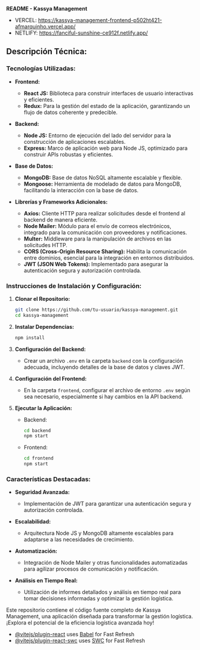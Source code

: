 
**README - Kassya Management**


- VERCEL: https://kassya-management-frontend-p502ht421-afmarquinho.vercel.app/
- NETLIFY: https://fanciful-sunshine-ce912f.netlify.app/


## Descripción Técnica:

### Tecnologías Utilizadas:

- **Frontend:**
  - **React JS:** Biblioteca para construir interfaces de usuario interactivas y eficientes.
  - **Redux:** Para la gestión del estado de la aplicación, garantizando un flujo de datos coherente y predecible.

- **Backend:**
  - **Node JS:** Entorno de ejecución del lado del servidor para la construcción de aplicaciones escalables.
  - **Express:** Marco de aplicación web para Node JS, optimizado para construir APIs robustas y eficientes.

- **Base de Datos:**
  - **MongoDB:** Base de datos NoSQL altamente escalable y flexible.
  - **Mongoose:** Herramienta de modelado de datos para MongoDB, facilitando la interacción con la base de datos.

- **Librerías y Frameworks Adicionales:**
  - **Axios:** Cliente HTTP para realizar solicitudes desde el frontend al backend de manera eficiente.
  - **Node Mailer:** Módulo para el envío de correos electrónicos, integrado para la comunicación con proveedores y notificaciones.
  - **Multer:** Middleware para la manipulación de archivos en las solicitudes HTTP.
  - **CORS (Cross-Origin Resource Sharing):** Habilita la comunicación entre dominios, esencial para la integración en entornos distribuidos.
  - **JWT (JSON Web Tokens):** Implementado para asegurar la autenticación segura y autorización controlada.

### Instrucciones de Instalación y Configuración:

1. **Clonar el Repositorio:**
   ```bash
   git clone https://github.com/tu-usuario/kassya-management.git
   cd kassya-management
   ```

2. **Instalar Dependencias:**
   ```bash
   npm install
   ```

3. **Configuración del Backend:**
   - Crear un archivo `.env` en la carpeta `backend` con la configuración adecuada, incluyendo detalles de la base de datos y claves JWT.

4. **Configuración del Frontend:**
   - En la carpeta `frontend`, configurar el archivo de entorno `.env` según sea necesario, especialmente si hay cambios en la API backend.

5. **Ejecutar la Aplicación:**
   - Backend:
     ```bash
     cd backend
     npm start
     ```
   - Frontend:
     ```bash
     cd frontend
     npm start
     ```

### Características Destacadas:

- **Seguridad Avanzada:**
  - Implementación de JWT para garantizar una autenticación segura y autorización controlada.

- **Escalabilidad:**
  - Arquitectura Node JS y MongoDB altamente escalables para adaptarse a las necesidades de crecimiento.

- **Automatización:**
  - Integración de Node Mailer y otras funcionalidades automatizadas para agilizar procesos de comunicación y notificación.

- **Análisis en Tiempo Real:**
  - Utilización de informes detallados y análisis en tiempo real para tomar decisiones informadas y optimizar la gestión logística.

Este repositorio contiene el código fuente completo de Kassya Management, una aplicación diseñada para transformar la gestión logística. ¡Explora el potencial de la eficiencia logística avanzada hoy!




- [@vitejs/plugin-react](https://github.com/vitejs/vite-plugin-react/blob/main/packages/plugin-react/README.md) uses [Babel](https://babeljs.io/) for Fast Refresh
- [@vitejs/plugin-react-swc](https://github.com/vitejs/vite-plugin-react-swc) uses [SWC](https://swc.rs/) for Fast Refresh
